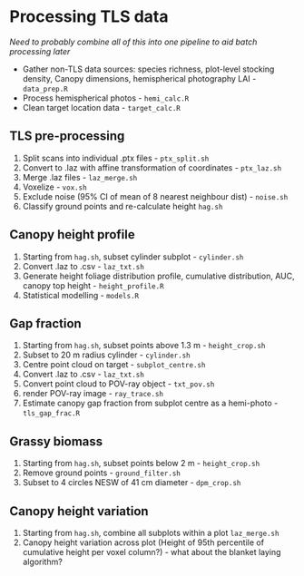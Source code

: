 # Processing TLS data

_Need to probably combine all of this into one pipeline to aid batch processing later_

* Gather non-TLS data sources: species richness, plot-level stocking density, Canopy dimensions, hemispherical photography LAI - `data_prep.R`
* Process hemispherical photos - `hemi_calc.R`
* Clean target location data - `target_calc.R`

## TLS pre-processing 

1. Split scans into individual .ptx files - `ptx_split.sh`
2. Convert to .laz with affine transformation of coordinates - `ptx_laz.sh`
3. Merge .laz files - `laz_merge.sh`
4. Voxelize - `vox.sh`
5. Exclude noise (95% CI of mean of 8 nearest neighbour dist) - `noise.sh` 
6. Classify ground points and re-calculate height `hag.sh`

## Canopy height profile

1. Starting from `hag.sh`, subset cylinder subplot - `cylinder.sh`
2. Convert .laz to .csv - `laz_txt.sh`
3. Generate height foliage distribution profile, cumulative distribution, AUC, canopy top height - `height_profile.R`
4. Statistical modelling - `models.R`

## Gap fraction

1. Starting from `hag.sh`, subset points above 1.3 m - `height_crop.sh`
2. Subset to 20 m radius cylinder - `cylinder.sh`
2. Centre point cloud on target - `subplot_centre.sh`
3. Convert .laz to .csv - `laz_txt.sh`
4. Convert point cloud to POV-ray object - `txt_pov.sh`
5. render POV-ray image - `ray_trace.sh`
6. Estimate canopy gap fraction from subplot centre as a hemi-photo - `tls_gap_frac.R`

## Grassy biomass 

1. Starting from `hag.sh`, subset points below 2 m - `height_crop.sh`
2. Remove ground points - `ground_filter.sh`
4. Subset to 4 circles NESW of 41 cm diameter - `dpm_crop.sh`

## Canopy height variation 

1. Starting from `hag.sh`, combine all subplots within a plot `laz_merge.sh`
4. Canopy height variation across plot (Height of 95th percentile of cumulative height per voxel column?) - what about the blanket laying algorithm?
